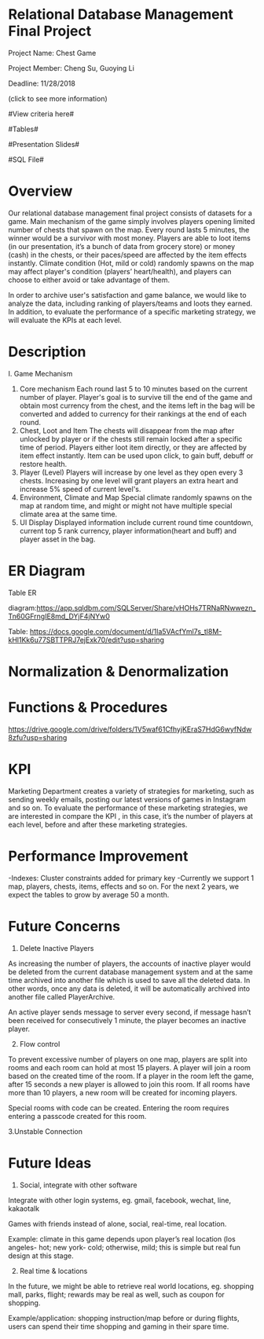 # Relational Database Management Final Project
Project Name: Chest Game

Project Member: Cheng Su, Guoying Li

Deadline: 11/28/2018 

(click to see more information)

#View criteria here#

#Tables#

#Presentation Slides#

#SQL File#

# Overview
Our relational database management final project consists of datasets for a game. Main mechanism of the game simply involves players opening limited number of chests that spawn on the map. Every round lasts 5 minutes, the winner would be a survivor with most money. Players are able to loot items (in our presentation, it’s a bunch of data from grocery store) or money (cash) in the chests, or their paces/speed are affected by the item effects instantly. Climate condition (Hot, mild or cold) randomly spawns on the map may affect player's condition (players’ heart/health), and players can choose to either avoid or take advantage of them.

In order to archive user's satisfaction and game balance, we would like to analyze the data, including ranking of players/teams and loots they earned. In addition, to evaluate the performance of a specific marketing strategy, we will evaluate the KPIs at each level.

# Description
I. Game Mechanism
   1. Core mechanism
Each round last 5 to 10 minutes based on the current number of player. Player's goal is to survive till the end of the game and obtain most currency from the chest, and the items left in the bag will be converted and added to currency for their rankings at the end of each round.
   2. Chest, Loot and Item
The chests will disappear from the map after unlocked by player or if the chests still remain locked after a specific time of period. Players either loot item directly, or they are affected by item effect instantly. Item can be used upon click, to gain buff, debuff or restore health.
   3. Player (Level)
Players will increase by one level as they open every 3 chests. Increasing by one level will grant players an extra heart and increase 5% speed of current level's.
   4. Environment, Climate and Map
Special climate randomly spawns on the map at random time, and might or might not have multiple special climate area at the same time.
   5. UI Display
Displayed information include current round time countdown, current top 5 rank currency, player information(heart and buff) and player asset in the bag.

# ER Diagram
Table ER 

diagram:https://app.sqldbm.com/SQLServer/Share/vHOHs7TRNaRNwwezn_Tn60GFrngIE8md_DYjF4jNYw0

Table: https://docs.google.com/document/d/1la5VAcfYml7s_tl8M-kHl1Kk6u77SBTTPRJ7ejExk70/edit?usp=sharing

# Normalization & Denormalization

# Functions & Procedures
https://drive.google.com/drive/folders/1V5waf61CfhyjKEraS7HdG6wyfNdw8zfu?usp=sharing

# KPI
Marketing Department creates a variety of strategies for marketing, such as sending weekly emails, posting our latest versions of games in Instagram and so on. To evaluate the performance of these marketing strategies, we are interested in compare the KPI , in this case, it’s the number of players at each level, before and after these marketing strategies. 

# Performance Improvement
-Indexes: Cluster constraints added for primary key
-Currently we support 1 map, players, chests, items, effects and so on. For the next 2 years, we expect the tables to grow by average 50 a month. 

# Future Concerns
1. Delete Inactive Players 

As increasing the number of players, the accounts of inactive player would be deleted from the current database management system and at the same time archived into another file which is used to save all the deleted data. In other words, once any data is deleted, it will be automatically archived into another file called PlayerArchive. 

An active player sends message to server every second, if message hasn’t been received for consecutively 1 minute, the player becomes an inactive player.

2. Flow control

To prevent excessive number of players on one map, players are split into rooms and each room can hold at most 15 players. A player will join a room based on the created time of the room. If a player in the room left the game, after 15 seconds a new player is allowed to join this room. If all rooms have more than 10 players, a new room will be created for incoming players.

Special rooms with code can be created. Entering the room requires entering a passcode created for this room.

3.Unstable Connection

# Future Ideas
1. Social, integrate with other software

Integrate with other login systems, eg. gmail, facebook, wechat, line, kakaotalk

Games with friends instead of alone, social, real-time, real location. 

Example: climate in this game depends upon player’s real location (los angeles- hot; new york- cold; otherwise, mild; this is simple but real fun design at this stage. 

2. Real time & locations

In the future, we might be able to retrieve real world locations, eg. shopping mall, parks, flight; rewards may be real as well, such as coupon for shopping. 

Example/application: shopping instruction/map before or during flights, users can spend their time shopping and gaming in their spare time. 
 
